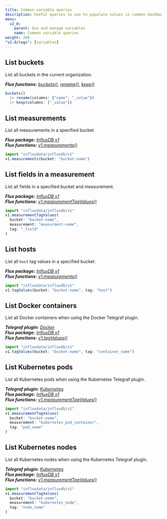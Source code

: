 ```yaml
---
title: Common variable queries
description: Useful queries to use to populate values in common dashboard variable use cases.
menu:
  v2_0:
    parent: Use and manage variables
    name: Common variable queries
weight: 208
"v2.0/tags": [variables]
---
```


## List buckets
List all buckets in the current organization.

_**Flux functions:**
[buckets()](/v2.0/reference/flux/functions/built-in/inputs/buckets/),
[rename()](/v2.0/reference/flux/functions/built-in/transformations/rename/),
[keep()](/v2.0/reference/flux/functions/built-in/transformations/keep/)_

```js
buckets()
  |> rename(columns: {"name": "_value"})
  |> keep(columns: ["_value"])
```

## List measurements
List all measurements in a specified bucket.

_**Flux package:** [InfluxDB v1](/v2.0/reference/flux/functions/influxdb-v1/)  
**Flux functions:** [v1.measurements()](/v2.0/reference/flux/functions/influxdb-v1/measurements/)_

```js
import "influxdata/influxdb/v1"
v1.measurements(bucket: "bucket-name")
```

## List fields in a measurement
List all fields in a specified bucket and measurement.

_**Flux package:** [InfluxDB v1](/v2.0/reference/flux/functions/influxdb-v1/)  
**Flux functions:** [v1.measurementTagValues()](/v2.0/reference/flux/functions/influxdb-v1/measurementtagvalues/)_

```js
import "influxdata/influxdb/v1"
v1.measurementTagValues(
  bucket: "bucket-name",
  measurement: "measurment-name",
  tag: "_field"
)
```

## List hosts
List all `host` tag values in a specified bucket.

_**Flux package:** [InfluxDB v1](/v2.0/reference/flux/functions/influxdb-v1/)_  
_**Flux functions:** [v1.measurements()](/v2.0/reference/flux/functions/influxdb-v1/measurements/)_  

```js
import "influxdata/influxdb/v1"
v1.tagValues(bucket: "bucket-name", tag: "host")
```

## List Docker containers
List all Docker containers when using the Docker Telegraf plugin.

_**Telegraf plugin:** [Docker](https://docs.influxdata.com/telegraf/latest/plugins/inputs/#docker)_  
_**Flux package:** [InfluxDB v1](/v2.0/reference/flux/functions/influxdb-v1/)_  
_**Flux functions:** [v1.tagValues()](/v2.0/reference/flux/functions/influxdb-v1/tagvalues/)_

```js
import "influxdata/influxdb/v1"
v1.tagValues(bucket: "bucket-name", tag: "container_name")
```

## List Kubernetes pods
List all Kubernetes pods when using the Kubernetes Telegraf plugin.

_**Telegraf plugin:** [Kubernetes](https://docs.influxdata.com/telegraf/latest/plugins/inputs/#kubernetes)_  
_**Flux package:** [InfluxDB v1](/v2.0/reference/flux/functions/influxdb-v1/)_  
_**Flux functions:** [v1.measurementTagValues()](/v2.0/reference/flux/functions/influxdb-v1/measurementtagvalues/)_

```js
import "influxdata/influxdb/v1"
v1.measurementTagValues(
  bucket: "bucket-name",
  measurement: "kubernetes_pod_container",
  tag: "pod_name"
)
```

## List Kubernetes nodes
List all Kubernetes nodes when using the Kubernetes Telegraf plugin.

_**Telegraf plugin:** [Kubernetes](https://docs.influxdata.com/telegraf/latest/plugins/inputs/#kubernetes)_  
_**Flux package:** [InfluxDB v1](/v2.0/reference/flux/functions/influxdb-v1/)_  
_**Flux functions:** [v1.measurementTagValues()](/v2.0/reference/flux/functions/influxdb-v1/measurementtagvalues/)_

```js
import "influxdata/influxdb/v1"
v1.measurementTagValues(
  bucket: "bucket-name",
  measurement: "kubernetes_node",
  tag: "node_name"
)
```
